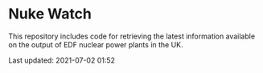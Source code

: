 # Nuke Watch

This repository includes code for retrieving the latest information available on the output of EDF nuclear power plants in the UK.

Last updated: 2021-07-02 01:52